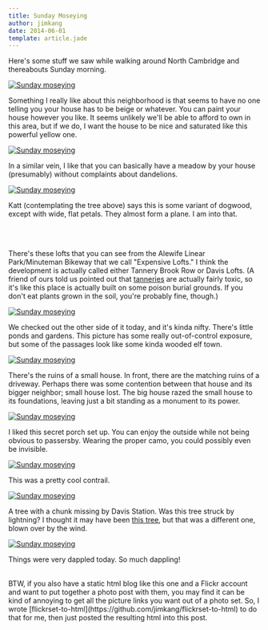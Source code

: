 ```yaml
---
title: Sunday Moseying
author: jimkang
date: 2014-06-01
template: article.jade
---
```


<section class="center-img-zone">
  Here's some stuff we saw while walking around North Cambridge and thereabouts Sunday morning.

  <a class="img-container" href="https://www.flickr.com/photos/ignignokt/14341308253/in/set-72157644546343690"><img src="https://farm3.staticflickr.com/2903/14341308253_c75873731c_c.jpg" alt="Sunday moseying" /></a>
</section>
<span class="more"></span>
<section class="center-img-zone">

  Something I really like about this neighborhood is that seems to have no one telling you your house has to be beige or whatever. You can paint your house however you like. It seems unlikely we'll be able to afford to own in this area, but if we do, I want the house to be nice and saturated like this powerful yellow one.

  <a class="img-container" href="https://www.flickr.com/photos/ignignokt/14321073655/in/set-72157644546343690"><img src="https://farm6.staticflickr.com/5547/14321073655_992f05a8e0_c.jpg" alt="Sunday moseying"></a>

  In a similar vein, I like that you can basically have a meadow by your house (presumably) without complaints about dandelions.

  <a class="img-container" href="https://www.flickr.com/photos/ignignokt/14321110075/in/set-72157644546343690"><img src="https://farm6.staticflickr.com/5530/14321110075_755b39c01c_c.jpg" alt="Sunday moseying"></a>

  Katt (contemplating the tree above) says this is some variant of dogwood, except with wide, flat petals. They almost form a plane. I am into that.
  
  <br /><br />

  There's these lofts that you can see from the Alewife Linear Park/Minuteman Bikeway that we call "Expensive Lofts." I think the development is actually called either Tannery Brook Row or Davis Lofts. (A friend of ours told us pointed out that <a href="http://en.wikipedia.org/wiki/Tanning">tanneries</a> are actually fairly toxic, so it's like this place is actually built on some poison burial grounds. If you don't eat plants grown in the soil, you're probably fine, though.)

  <a class="img-container" href="https://www.flickr.com/photos/ignignokt/14317718821/in/set-72157644546343690"><img src="https://farm3.staticflickr.com/2939/14317718821_4147c41344_c.jpg" alt="Sunday moseying"></a>

  We checked out the other side of it today, and it's kinda nifty. There's little ponds and gardens. This picture has some really out-of-control exposure, but some of the passages look like some kinda wooded elf town.
  
  <a class="img-container" href="https://www.flickr.com/photos/ignignokt/14134420119/in/set-72157644546343690"><img src="https://farm6.staticflickr.com/5114/14134420119_69b29bcd8f_c.jpg" alt="Sunday moseying"></a>

  There's the ruins of a small house. In front, there are the matching ruins of a driveway. Perhaps there was some contention between that house and its bigger neighbor; small house lost. The big house razed the small house to its foundations, leaving just a bit standing as a monument to its power.

  <a class="img-container" href="https://www.flickr.com/photos/ignignokt/14134529817/in/set-72157644546343690"><img src="https://farm3.staticflickr.com/2926/14134529817_9b62be418b_c.jpg" alt="Sunday moseying"></a>

  I liked this secret porch set up. You can enjoy the outside while not being obvious to passersby. Wearing the proper camo, you could possibly even be invisible.

  <a class="img-container" href="https://www.flickr.com/photos/ignignokt/14317713991/in/set-72157644546343690"><img src="https://farm3.staticflickr.com/2930/14317713991_e49c74cc95_c.jpg" alt="Sunday moseying"></a>

  This was a pretty cool contrail.  

  <a class="img-container" href="https://www.flickr.com/photos/ignignokt/14297907336/in/set-72157644546343690"><img src="https://farm6.staticflickr.com/5233/14297907336_c5d137a9ae_c.jpg" alt="Sunday moseying"></a>

  A tree with a chunk missing by Davis Station. Was this tree struck by lightning? I thought it may have been <a href="https://www.flickr.com/photos/ignignokt/8674311065/">this tree</a>, but that was a different one, blown over by the wind.

  <a class="img-container" href="https://www.flickr.com/photos/ignignokt/14134386578/in/set-72157644546343690"><img src="https://farm6.staticflickr.com/5315/14134386578_1edd0bd69c_c.jpg" alt="Sunday moseying"></a>

  Things were very dappled today. So much dappling!

</section>
<br />
BTW, if you also have a static html blog like this one and a Flickr account and want to put together a photo post with them, you may find it can be kind of annoying to get all the picture links you want out of a photo set. So, I wrote [flickrset-to-html](https://github.com/jimkang/flickrset-to-html) to do that for me, then just posted the resulting html into this post.


